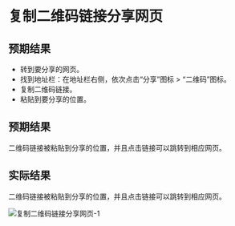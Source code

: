 # 复制二维码链接分享网页

## 预期结果

- 转到要分享的网页。
- 找到地址栏：在地址栏右侧，依次点击“分享”图标 > “二维码”图标。
- 复制二维码链接。
- 粘贴到要分享的位置。

## 预期结果

二维码链接被粘贴到分享的位置，并且点击链接可以跳转到相应网页。

## 实际结果

二维码链接被粘贴到分享的位置，并且点击链接可以跳转到相应网页。

![复制二维码链接分享网页-1](../img/复制二维码链接分享网页-1.png)